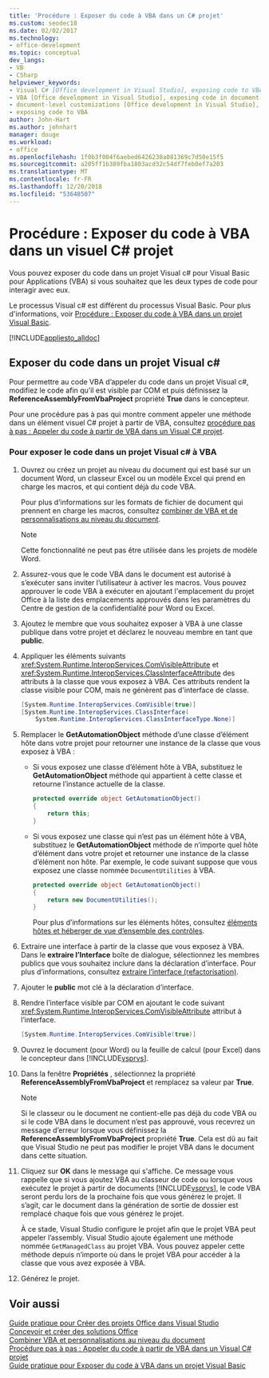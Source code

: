 ```yaml
---
title: 'Procédure : Exposer du code à VBA dans un C# projet'
ms.custom: seodec18
ms.date: 02/02/2017
ms.technology:
- office-development
ms.topic: conceptual
dev_langs:
- VB
- CSharp
helpviewer_keywords:
- Visual C# [Office development in Visual Studio], exposing code to VBA
- VBA [Office development in Visual Studio], exposing code in document-level customizations
- document-level customizations [Office development in Visual Studio], exposing code
- exposing code to VBA
author: John-Hart
ms.author: johnhart
manager: douge
ms.workload:
- office
ms.openlocfilehash: 1f0b3f004f6aebed6426238a081369c7d50e15f5
ms.sourcegitcommit: a205ff1b389fba1803acd32c54df7feb0ef7a203
ms.translationtype: MT
ms.contentlocale: fr-FR
ms.lasthandoff: 12/20/2018
ms.locfileid: "53648507"
---
```

# <a name="how-to-expose-code-to-vba-in-a-visual-c-project"></a>Procédure : Exposer du code à VBA dans un visuel C# projet
  Vous pouvez exposer du code dans un projet Visual c# pour Visual Basic pour Applications (VBA) si vous souhaitez que les deux types de code pour interagir avec eux.  
  
 Le processus Visual c# est différent du processus Visual Basic. Pour plus d'informations, voir [Procédure : Exposer du code à VBA dans un projet Visual Basic](../vsto/how-to-expose-code-to-vba-in-a-visual-basic-project.md).  
  
 [!INCLUDE[appliesto_alldoc](../vsto/includes/appliesto-alldoc-md.md)]  
  
## <a name="expose-code-in-a-visual-c-project"></a>Exposer du code dans un projet Visual c#  
 Pour permettre au code VBA d’appeler du code dans un projet Visual c#, modifiez le code afin qu’il est visible par COM et puis définissez la **ReferenceAssemblyFromVbaProject** propriété **True** dans le concepteur.  
  
 Pour une procédure pas à pas qui montre comment appeler une méthode dans un élément visuel C# projet à partir de VBA, consultez [procédure pas à pas : Appeler du code à partir de VBA dans un Visual C&#35; projet](../vsto/walkthrough-calling-code-from-vba-in-a-visual-csharp-project.md).  
  
### <a name="to-expose-code-in-a-visual-c-project-to-vba"></a>Pour exposer le code dans un projet Visual c# à VBA  
  
1. Ouvrez ou créez un projet au niveau du document qui est basé sur un document Word, un classeur Excel ou un modèle Excel qui prend en charge les macros, et qui contient déjà du code VBA.  
  
    Pour plus d’informations sur les formats de fichier de document qui prennent en charge les macros, consultez [combiner de VBA et de personnalisations au niveau du document](../vsto/combining-vba-and-document-level-customizations.md).  
  
   > [!NOTE]  
   >  Cette fonctionnalité ne peut pas être utilisée dans les projets de modèle Word.  
  
2. Assurez-vous que le code VBA dans le document est autorisé à s’exécuter sans inviter l’utilisateur à activer les macros. Vous pouvez approuver le code VBA à exécuter en ajoutant l'emplacement du projet Office à la liste des emplacements approuvés dans les paramètres du Centre de gestion de la confidentialité pour Word ou Excel.  
  
3. Ajoutez le membre que vous souhaitez exposer à VBA à une classe publique dans votre projet et déclarez le nouveau membre en tant que **public**.  
  
4. Appliquer les éléments suivants <xref:System.Runtime.InteropServices.ComVisibleAttribute> et <xref:System.Runtime.InteropServices.ClassInterfaceAttribute> des attributs à la classe que vous exposez à VBA. Ces attributs rendent la classe visible pour COM, mais ne génèrent pas d'interface de classe.  
  
   ```csharp  
   [System.Runtime.InteropServices.ComVisible(true)]  
   [System.Runtime.InteropServices.ClassInterface(  
       System.Runtime.InteropServices.ClassInterfaceType.None)]  
   ```  
  
5. Remplacer le **GetAutomationObject** méthode d’une classe d’élément hôte dans votre projet pour retourner une instance de la classe que vous exposez à VBA :  
  
   - Si vous exposez une classe d’élément hôte à VBA, substituez le **GetAutomationObject** méthode qui appartient à cette classe et retourne l’instance actuelle de la classe.  
  
     ```csharp  
     protected override object GetAutomationObject()  
     {  
         return this;  
     }  
     ```  
  
   - Si vous exposez une classe qui n’est pas un élément hôte à VBA, substituez le **GetAutomationObject** méthode de n’importe quel hôte d’élément dans votre projet et retourner une instance de la classe d’élément non hôte. Par exemple, le code suivant suppose que vous exposez une classe nommée `DocumentUtilities` à VBA.  
  
     ```csharp  
     protected override object GetAutomationObject()  
     {  
         return new DocumentUtilities();  
     }  
     ```  
  
     Pour plus d’informations sur les éléments hôtes, consultez [éléments hôtes et héberger de vue d’ensemble des contrôles](../vsto/host-items-and-host-controls-overview.md).  
  
6. Extraire une interface à partir de la classe que vous exposez à VBA. Dans le **extraire l’Interface** boîte de dialogue, sélectionnez les membres publics que vous souhaitez inclure dans la déclaration d’interface. Pour plus d’informations, consultez [extraire l’interface (refactorisation)](../ide/reference/extract-interface.md).
  
7. Ajouter le **public** mot clé à la déclaration d’interface.  
  
8. Rendre l’interface visible par COM en ajoutant le code suivant <xref:System.Runtime.InteropServices.ComVisibleAttribute> attribut à l’interface.  
  
   ```csharp  
   [System.Runtime.InteropServices.ComVisible(true)]  
   ```  
  
9. Ouvrez le document (pour Word) ou la feuille de calcul (pour Excel) dans le concepteur dans [!INCLUDE[vsprvs](../sharepoint/includes/vsprvs-md.md)].  
  
10. Dans la fenêtre **Propriétés** , sélectionnez la propriété **ReferenceAssemblyFromVbaProject** et remplacez sa valeur par **True**.  
  
    > [!NOTE]  
    >  Si le classeur ou le document ne contient-elle pas déjà du code VBA ou si le code VBA dans le document n’est pas approuvé, vous recevrez un message d’erreur lorsque vous définissez la **ReferenceAssemblyFromVbaProject** propriété **True**. Cela est dû au fait que Visual Studio ne peut pas modifier le projet VBA dans le document dans cette situation.  
  
11. Cliquez sur **OK** dans le message qui s'affiche. Ce message vous rappelle que si vous ajoutez VBA au classeur de code ou lorsque vous exécutez le projet à partir de documents [!INCLUDE[vsprvs](../sharepoint/includes/vsprvs-md.md)], le code VBA seront perdu lors de la prochaine fois que vous générez le projet. Il s’agit, car le document dans la génération de sortie de dossier est remplacé chaque fois que vous générez le projet.  
  
     À ce stade, Visual Studio configure le projet afin que le projet VBA peut appeler l’assembly. Visual Studio ajoute également une méthode nommée `GetManagedClass` au projet VBA. Vous pouvez appeler cette méthode depuis n’importe où dans le projet VBA pour accéder à la classe que vous avez exposée à VBA.  
  
12. Générez le projet.  
  
## <a name="see-also"></a>Voir aussi  
 [Guide pratique pour Créer des projets Office dans Visual Studio](../vsto/how-to-create-office-projects-in-visual-studio.md)   
 [Concevoir et créer des solutions Office](../vsto/designing-and-creating-office-solutions.md)   
 [Combiner VBA et personnalisations au niveau du document](../vsto/combining-vba-and-document-level-customizations.md)   
 [Procédure pas à pas : Appeler du code à partir de VBA dans un Visual C&#35; projet](../vsto/walkthrough-calling-code-from-vba-in-a-visual-csharp-project.md)   
 [Guide pratique pour Exposer du code à VBA dans un projet Visual Basic](../vsto/how-to-expose-code-to-vba-in-a-visual-basic-project.md)  
  
  